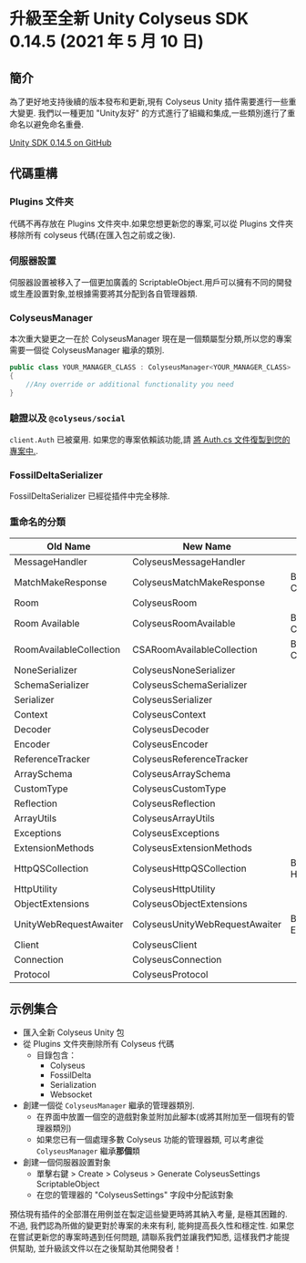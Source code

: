 # 升級至全新 Unity Colyseus SDK 0.14.5 (2021 年 5 月 10 日)

## 簡介

為了更好地支持後續的版本發布和更新,現有 Colyseus Unity 插件需要進行一些重大變更. 我們以一種更加 "Unity友好" 的方式進行了組織和集成,一些類別進行了重命名以避免命名重疊.

[Unity SDK 0.14.5 on GitHub](https://github.com/colyseus/colyseus-unity3d/releases/tag/0.14.5)

## 代碼重構

### Plugins 文件夾

代碼不再存放在 Plugins 文件夾中.如果您想更新您的專案,可以從 Plugins 文件夾移除所有 colyseus 代碼(在匯入包之前或之後).

### 伺服器設置

伺服器設置被移入了一個更加廣義的 ScriptableObject.用戶可以擁有不同的開發或生產設置對象,並根據需要將其分配到各自管理器類.

### ColyseusManager

本次重大變更之一在於 ColyseusManager 現在是一個類屬型分類,所以您的專案需要一個從 ColyseusManager 繼承的類別.

```csharp
public class YOUR_MANAGER_CLASS : ColyseusManager<YOUR_MANAGER_CLASS>
{
    //Any override or additional functionality you need
}
```
### 驗證以及 `@colyseus/social`

`client.Auth` 已被棄用. 如果您的專案依賴該功能,請 [將 Auth.cs 文件復製到您的專案中.](https://github.com/colyseus/colyseus-unity3d/blob/2d54b25c1b8118191a627556d06aa14313f269f8/Assets/Plugins/Colyseus/Auth.cs).

### FossilDeltaSerializer

FossilDeltaSerializer 已經從插件中完全移除.

### 重命名的分類

| **Old Name** | **New Name** | **Notes** |
| --- | --- | --- |
| MessageHandler | ColyseusMessageHandler |
| MatchMakeResponse | ColyseusMatchMakeResponse | Broken out of Client.cs |
| Room | ColyseusRoom |
| Room Available | ColyseusRoomAvailable | Broken out of Client.cs |
| RoomAvailableCollection | CSARoomAvailableCollection | Broken out of Client.cs |
| NoneSerializer | ColyseusNoneSerializer |
| SchemaSerializer | ColyseusSchemaSerializer |
| Serializer | ColyseusSerializer |
| Context | ColyseusContext |
| Decoder | ColyseusDecoder |
| Encoder | ColyseusEncoder |
| ReferenceTracker | ColyseusReferenceTracker |
| ArraySchema | ColyseusArraySchema |
| CustomType | ColyseusCustomType |
| Reflection | ColyseusReflection |
| ArrayUtils | ColyseusArrayUtils |
| Exceptions | ColyseusExceptions |
| ExtensionMethods | ColyseusExtensionMethods |
| HttpQSCollection | ColyseusHttpQSCollection | Broken out of HttpUtility.cs |
| HttpUtility | ColyseusHttpUtility |
| ObjectExtensions | ColyseusObjectExtensions |
| UnityWebRequestAwaiter | ColyseusUnityWebRequestAwaiter | Broken out of ExtensionMethods.cs |
| Client | ColyseusClient |
| Connection | ColyseusConnection |
| Protocol | ColyseusProtocol |

## 示例集合

- 匯入全新 Colyseus Unity 包
- 從 Plugins 文件夾刪除所有 Colyseus 代碼
    - 目錄包含：
        - Colyseus
        - FossilDelta
        - Serialization
        - Websocket
- 創建一個從 `ColyseusManager` 繼承的管理器類別.
    - 在界面中放置一個空的遊戲對象並附加此腳本(或將其附加至一個現有的管理器類別)
    - 如果您已有一個處理多數 Colyseus 功能的管理器類, 可以考慮從 `ColyseusManager` 繼承**那個**類
- 創建一個伺服器設置對象
    - 單擊右鍵 > Create > Colyseus > Generate ColyseusSettings ScriptableObject
    - 在您的管理器的 "ColyseusSettings" 字段中分配該對象

預估現有插件的全部潛在用例並在製定這些變更時將其納入考量, 是極其困難的. 不過, 我們認為所做的變更對於專案的未來有利, 能夠提高長久性和穩定性. 如果您在嘗試更新您的專案時遇到任何問題, 請聯系我們並讓我們知悉, 這樣我們才能提供幫助, 並升級該文件以在之後幫助其他開發者！
